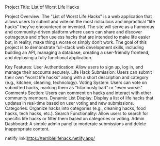 
Project Title: List of Worst Life Hacks

Project Overview: The "List of Worst Life Hacks" is a web application that allows users to submit and vote on the most ridiculous and impractical "life hacks" they’ve encountered or invented. The site will serve as a humorous and community-driven platform where users can share and discover outrageous and often useless hacks that are intended to make life easier but, in reality, make things worse or simply don't work. The goal of this project is to demonstrate full-stack web development skills, including building an API, managing a database, creating a user-friendly frontend, and deploying a fully functional application.

Key Features: User Authentication: Allow users to sign up, log in, and manage their accounts securely. Life Hack Submission: Users can submit their own “worst life hacks” along with a short description and category (e.g., kitchen, cleaning, technology). Voting System: Users can vote on submitted hacks, marking them as "hilariously bad" or "even worse." Comments Section: Users can comment on hacks and interact with other community members. Dynamic List Display: Display a list of life hacks that updates in real-time based on user voting and new submissions. Categories: Organize hacks into categories (e.g., cleaning hacks, food hacks, tech hacks, etc.). Search Functionality: Allow users to search for specific life hacks or filter them based on categories or voting. Admin Dashboard: A simple admin panel to moderate submissions and delete inappropriate content.

netlify link:https://terriblelifehack.netlify.app/